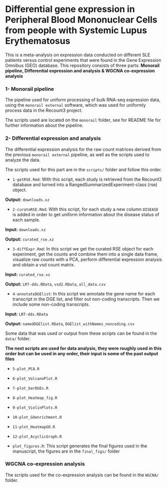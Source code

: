 # Differential gene expression in Peripheral Blood Mononuclear Cells from people with Systemic Lupus Erythematosus

This is a meta-analysis on expression data conducted on different SLE patients versus control experiments that were found in the Gene Expression Omnibus (GEO) database. This repository consists of three parts: **Monorail pipeline, Differential expression and analysis & WGCNA co-expression analysis**

### 1- Monorail pipeline

The pipeline used for uniform processing of bulk RNA-seq expression data, using the `monorail external` software, which was used for uniformly process data in the Recount3 project.

The scripts used are located on the `monorail` folder, see for README file for further information about the pipeline.

### 2- Differential expression and analysis

The differential expression analysis for the raw count matrices derived from the previous `monorail external` pipeline, as well as the scripts used to analyze the data.

The scripts used for this part are in the `scripts/` folder and follow this order.

-   `1-getRSE.Rmd`: With this script, each study is retrieved from the Recount3 database and turned into a RangedSummarizedExperiment-class (rse) object.

**Output:** `downloads.xz`

-   `2-curateRSE.Rmd`: With this script, for each study a new column `DISEASE` is added in order to get uniform information about the disease status of each sample.

**Input:** `downloads.xz`

**Output:** `curated_rse.xz`

-   `3-diffExpr.Rmd`: In this script we get the curated RSE object for each experiment, get the counts and combine them into a single data frame, visualize raw counts with a PCA, perform differential expression analysis and obtain a vsd count matrix.

**Input:** `curated_rse.xz`

**Output:** `LRT-dds.RData`, `vsd2.RData`, `all_data.csv`

-   `4-annotateDGElist`: In this script we annotate the gene name for each transcript in the DGE list, and filter out non-coding transcripts. Then we include some non-coding transcripts.

**Input:** `LRT-dds.RData`

**Output:** `namedDGElist.RData`, `DGElist_withNames_noncoding.csv`

Some data that was used or output from these scripts can be found in the `data/` folder.

**The next scripts are used for data analysis, they were roughly used in this order but can be used in any order, their input is some of the past output files**

-   `5-plot_PCA.R`

-   `6-plot_VolcanoPlot.R`

-   `7-plot_barDGEs.R`

-   `8-plot_Heatmap_fig.R`

-   `9-plot_ViolinPlots.R`

-   `10-plot_GOenrichment.R`

-   `11-plot_HeatmapGO.R`

-   `12-plot_AcyclicGraph.R`

-   `plot_figures.R`: This script generates the final figures used in the manuscript, the figures are in the `final_figs/` folder

### WGCNA co-expression analysis

The scripts used for the co-expression analysis can be found in the `WGCNA/` folder.

